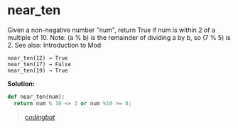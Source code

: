 # near_ten

Given a non-negative number "num", return True if num is within 2 of a multiple of 10. Note: (a % b) is the remainder of dividing a by b, so (7 % 5) is 2. See also: Introduction to Mod

```
near_ten(12) → True
near_ten(17) → False
near_ten(19) → True
```

**Solution:**

```python
def near_ten(num):
  return num % 10 <= 2 or num %10 >= 8;
```

> _[codingbat](https://codingbat.com/prob/p165321)_